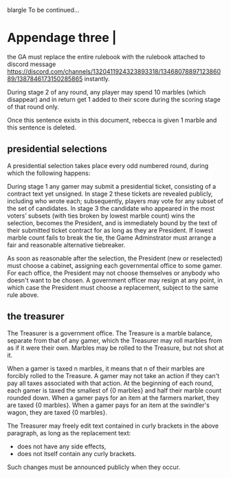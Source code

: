 blargle
To be continued…

# Appendage three |
the GA must replace the entire rulebook with the rulebook attached to discord message <https://discord.com/channels/1320411924323893318/1346807889712386089/1387846173150285865> instantly.

During stage 2 of any round, any player may spend 10 marbles (which disappear) and in return get 1 added to their score during the scoring stage of that round only.

Once this sentence exists in this document, rebecca is given 1 marble and this sentence is deleted.

## presidential selections

A presidential selection takes place every odd numbered round, during which the following happens:

During stage 1 any gamer may submit a presidential ticket, consisting of a contract text yet unsigned.
In stage 2 these tickets are revealed publicly, including who wrote each; subsequently, players may vote for any subset of the set of candidates.
In stage 3 the candidate who appeared in the most voters’ subsets (with ties broken by lowest marble count) wins the selection, becomes the President, and is immediately bound by the text of their submitted ticket contract for as long as they are President.
If lowest marble count fails to break the tie, the Game Adminstrator must arrange a fair and reasonable alternative tiebreaker.

As soon as reasonable after the selection, the President (new or reselected) must choose a cabinet, assigning each governmental office to some gamer.
For each office, the President may not choose themselves or anybody who doesn't want to be chosen.
A government officer may resign at any point, in which case the President must choose a replacement, subject to the same rule above.

## the treasurer

The Treasurer is a government office. 
The Treasure is a marble balance, separate from that of any gamer, which the Treasurer may roll marbles from as if it were their own.
Marbles may be rolled to the Treasure, but not shot at it.

When a gamer is taxed n marbles, it means that n of their marbles are forcibly rolled to the Treasure.
A gamer may not take an action if they can't pay all taxes associated with that action.
At the beginning of each round, each gamer is taxed the smallest of {0 marbles} and half their marble count rounded down.
When a gamer pays for an item at the farmers market, they are taxed {0 marbles}.
When a gamer pays for an item at the swindler's wagon, they are taxed {0 marbles}.

The Treasurer may freely edit text contained in curly brackets in the above paragraph, as long as the replacement text:
- does not have any side effects,
- does not itself contain any curly brackets.

Such changes must be announced publicly when they occur.

